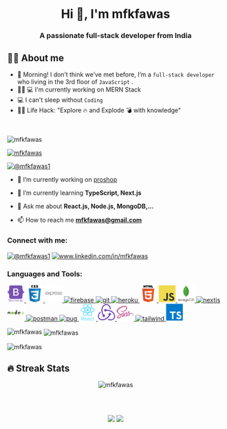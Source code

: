 <h1 align="center">Hi 👋, I'm mfkfawas</h1>
<h3 align="center">A passionate full-stack developer from India</h3>

## :sassy_man:  About me
- :school: Morning! I don’t think we’ve met before, I’m a `full-stack developer` who living in the 3rd floor of `JavaScript` .
- :technologist: 💻 I'm currently working on MERN Stack
- :computer: I can't sleep without `Coding`
- :student: Life Hack: "Explore 🔥 and Explode 💣 with knowledge"
<!-- - :nerd_face: I am living in `JavaScript` -->

<br>


<p align="left"> <img src="https://komarev.com/ghpvc/?username=mfkfawas&label=Profile%20views&color=0e75b6&style=flat" alt="mfkfawas" /> </p>

<p align="left"> <a href="https://github.com/ryo-ma/github-profile-trophy"><img src="https://github-profile-trophy.vercel.app/?username=mfkfawas" alt="mfkfawas" /></a> </p>

<p align="left"> <a href="https://twitter.com/@mfkfawas1" target="blank"><img src="https://img.shields.io/twitter/follow/@mfkfawas1?logo=twitter&style=for-the-badge" alt="@mfkfawas1" /></a> </p>

- 🔭 I’m currently working on [proshop](ddd)

- 🌱 I’m currently learning **TypeScript, Next.js**

- 💬 Ask me about **React.js, Node.js, MongoDB,...**

- 📫 How to reach me **mfkfawas@gmail.com**

<h3 align="left">Connect with me:</h3>
<p align="left">
<a href="https://twitter.com/@mfkfawas1" target="blank"><img align="center" src="https://raw.githubusercontent.com/rahuldkjain/github-profile-readme-generator/master/src/images/icons/Social/twitter.svg" alt="@mfkfawas1" height="30" width="40" /></a>
<a href="https://linkedin.com/in/www.linkedin.com/in/mfkfawas" target="blank"><img align="center" src="https://raw.githubusercontent.com/rahuldkjain/github-profile-readme-generator/master/src/images/icons/Social/linked-in-alt.svg" alt="www.linkedin.com/in/mfkfawas" height="30" width="40" /></a>
</p>

<h3 align="left">Languages and Tools:</h3>
<p align="left"> <a href="https://getbootstrap.com" target="_blank" rel="noreferrer"> <img src="https://raw.githubusercontent.com/devicons/devicon/master/icons/bootstrap/bootstrap-plain-wordmark.svg" alt="bootstrap" width="40" height="40"/> </a> <a href="https://www.w3schools.com/css/" target="_blank" rel="noreferrer"> <img src="https://raw.githubusercontent.com/devicons/devicon/master/icons/css3/css3-original-wordmark.svg" alt="css3" width="40" height="40"/> </a> <a href="https://expressjs.com" target="_blank" rel="noreferrer"> <img src="https://raw.githubusercontent.com/devicons/devicon/master/icons/express/express-original-wordmark.svg" alt="express" width="40" height="40"/> </a> <a href="https://firebase.google.com/" target="_blank" rel="noreferrer"> <img src="https://www.vectorlogo.zone/logos/firebase/firebase-icon.svg" alt="firebase" width="40" height="40"/> </a> <a href="https://git-scm.com/" target="_blank" rel="noreferrer"> <img src="https://www.vectorlogo.zone/logos/git-scm/git-scm-icon.svg" alt="git" width="40" height="40"/> </a> <a href="https://heroku.com" target="_blank" rel="noreferrer"> <img src="https://www.vectorlogo.zone/logos/heroku/heroku-icon.svg" alt="heroku" width="40" height="40"/> </a> <a href="https://www.w3.org/html/" target="_blank" rel="noreferrer"> <img src="https://raw.githubusercontent.com/devicons/devicon/master/icons/html5/html5-original-wordmark.svg" alt="html5" width="40" height="40"/> </a> <a href="https://developer.mozilla.org/en-US/docs/Web/JavaScript" target="_blank" rel="noreferrer"> <img src="https://raw.githubusercontent.com/devicons/devicon/master/icons/javascript/javascript-original.svg" alt="javascript" width="40" height="40"/> </a> <a href="https://www.mongodb.com/" target="_blank" rel="noreferrer"> <img src="https://raw.githubusercontent.com/devicons/devicon/master/icons/mongodb/mongodb-original-wordmark.svg" alt="mongodb" width="40" height="40"/> </a> <a href="https://nextjs.org/" target="_blank" rel="noreferrer"> <img src="https://cdn.worldvectorlogo.com/logos/nextjs-2.svg" alt="nextjs" width="40" height="40"/> </a> <a href="https://nodejs.org" target="_blank" rel="noreferrer"> <img src="https://raw.githubusercontent.com/devicons/devicon/master/icons/nodejs/nodejs-original-wordmark.svg" alt="nodejs" width="40" height="40"/> </a> <a href="https://postman.com" target="_blank" rel="noreferrer"> <img src="https://www.vectorlogo.zone/logos/getpostman/getpostman-icon.svg" alt="postman" width="40" height="40"/> </a> <a href="https://pugjs.org" target="_blank" rel="noreferrer"> <img src="https://cdn.worldvectorlogo.com/logos/pug.svg" alt="pug" width="40" height="40"/> </a> <a href="https://reactjs.org/" target="_blank" rel="noreferrer"> <img src="https://raw.githubusercontent.com/devicons/devicon/master/icons/react/react-original-wordmark.svg" alt="react" width="40" height="40"/> </a> <a href="https://redux.js.org" target="_blank" rel="noreferrer"> <img src="https://raw.githubusercontent.com/devicons/devicon/master/icons/redux/redux-original.svg" alt="redux" width="40" height="40"/> </a> <a href="https://sass-lang.com" target="_blank" rel="noreferrer"> <img src="https://raw.githubusercontent.com/devicons/devicon/master/icons/sass/sass-original.svg" alt="sass" width="40" height="40"/> </a> <a href="https://tailwindcss.com/" target="_blank" rel="noreferrer"> <img src="https://www.vectorlogo.zone/logos/tailwindcss/tailwindcss-icon.svg" alt="tailwind" width="40" height="40"/> </a> <a href="https://www.typescriptlang.org/" target="_blank" rel="noreferrer"> <img src="https://raw.githubusercontent.com/devicons/devicon/master/icons/typescript/typescript-original.svg" alt="typescript" width="40" height="40"/> </a> </p>

<p><img align="left" src="https://github-readme-stats.vercel.app/api/top-langs?username=mfkfawas&show_icons=true&locale=en&layout=compact" alt="mfkfawas" /></p>

<p>&nbsp;<img align="center" src="https://github-readme-stats.vercel.app/api?username=mfkfawas&show_icons=true&locale=en" alt="mfkfawas" /></p>

<p><img align="center" src="https://github-readme-streak-stats.herokuapp.com/?user=mfkfawas&" alt="mfkfawas" /></p>



## 🔥 Streak Stats
<p align="center"><img src="https://github-readme-streak-stats.herokuapp.com/?user=mfkfawas&theme=algolia" alt="mfkfawas" /></p>

<br>
<br>

<p align= "center">
  <img height= "150" src="https://github-readme-stats.vercel.app/api?username=mfkfawas&theme=react&show_icons=true&include_all_commits=true" />
  <img height= "150" src="https://github-readme-stats.vercel.app/api/top-langs/?username=mfkfawas&theme=react&layout=compact&count=8" />
</p>
